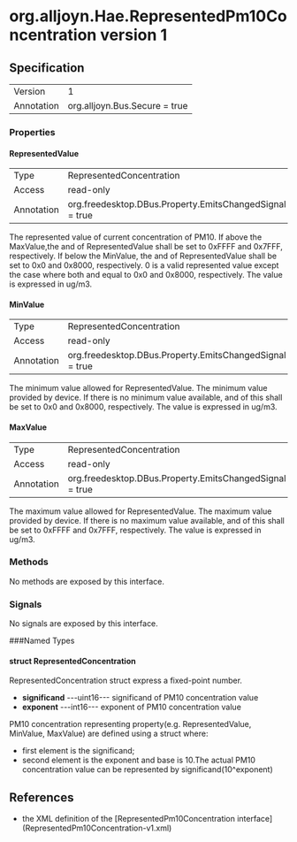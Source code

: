 # org.alljoyn.Hae.RepresentedPm10Concentration version 1

## Specification

|             |                                  |
|-------------|----------------------------------|
| Version     | 1                                |
| Annotation  | org.alljoyn.Bus.Secure = true    |

### Properties

#### RepresentedValue

|             |                                                           |
|-------------|-----------------------------------------------------------|
| Type        | RepresentedConcentration                                  |
| Access      | read-only                                                 |
| Annotation  | org.freedesktop.DBus.Property.EmitsChangedSignal = true   |

The represented value of current concentration of PM10.
If above the MaxValue,the <significand> and <exponent> of RepresentedValue shall be
set to 0xFFFF and 0x7FFF, respectively.
If below the MinValue, the <significand> and <exponent> of RepresentedValue shall
be set to 0x0 and 0x8000, respectively.
0 is a valid represented value except the case where both <significand> and
<exponent> equal to 0x0 and 0x8000, respectively.
The value is expressed in ug/m3.


#### MinValue

|             |                                                           |
|-------------|-----------------------------------------------------------|
| Type        | RepresentedConcentration                                  |
| Access      | read-only                                                 |
| Annotation  | org.freedesktop.DBus.Property.EmitsChangedSignal = true   |

The minimum value allowed for RepresentedValue.
The minimum value provided by device.
If there is no minimum value available, <significand> and <exponent> of this shall
be set to 0x0 and 0x8000, respectively.
The value is expressed in ug/m3.


#### MaxValue

|             |                                                           |
|-------------|-----------------------------------------------------------|
| Type        | RepresentedConcentration                                  |
| Access      | read-only                                                 |
| Annotation  | org.freedesktop.DBus.Property.EmitsChangedSignal = true   |

The maximum value allowed for RepresentedValue.
The maximum value provided by device.
If there is no maximum value available, <significand> and <exponent> of this shall
be set to 0xFFFF and 0x7FFF, respectively.
The value is expressed in ug/m3.

### Methods

No methods are exposed by this interface.

### Signals

No signals are exposed by this interface.

###Named Types

#### struct RepresentedConcentration

RepresentedConcentration struct express a fixed-point number.
  * **significand**  ---uint16--- significand of PM10 concentration value
  * **exponent**  ---int16--- exponent of PM10 concentration value

PM10 concentration representing property(e.g. RepresentedValue,
MinValue, MaxValue) are defined using a struct where:
  * first element is the significand;
  * second element is the exponent and base is 10.The actual PM10 concentration
    value can be represented by significand(10^exponent)

## References

  * the XML definition of the [RepresentedPm10Concentration interface]
   (RepresentedPm10Concentration-v1.xml)

